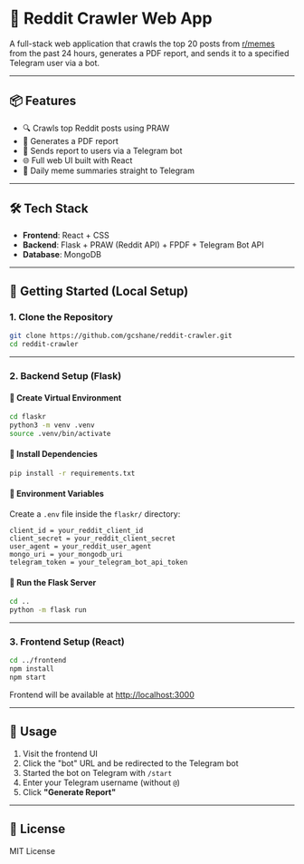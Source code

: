 # 🚀 Reddit Crawler Web App

A full-stack web application that crawls the top 20 posts from [r/memes](https://reddit.com/r/memes) from the past 24 hours, generates a PDF report, and sends it to a specified Telegram user via a bot.

---

## 📦 Features

- 🔍 Crawls top Reddit posts using PRAW
- 📄 Generates a PDF report
- 🤖 Sends report to users via a Telegram bot
- 🌐 Full web UI built with React
- 🔁 Daily meme summaries straight to Telegram

---

## 🛠️ Tech Stack

- **Frontend**: React + CSS
- **Backend**: Flask + PRAW (Reddit API) + FPDF + Telegram Bot API
- **Database**: MongoDB

---

## 🚀 Getting Started (Local Setup)

### 1. Clone the Repository

```bash
git clone https://github.com/gcshane/reddit-crawler.git
cd reddit-crawler
```

---

### 2. Backend Setup (Flask)

#### 🔹 Create Virtual Environment

```bash
cd flaskr
python3 -m venv .venv
source .venv/bin/activate
```

#### 🔹 Install Dependencies

```bash
pip install -r requirements.txt
```

#### 🔹 Environment Variables

Create a `.env` file inside the `flaskr/` directory:

```env
client_id = your_reddit_client_id
client_secret = your_reddit_client_secret
user_agent = your_reddit_user_agent
mongo_uri = your_mongodb_uri
telegram_token = your_telegram_bot_api_token
```

#### 🔹 Run the Flask Server

```bash
cd ..
python -m flask run
```

---

### 3. Frontend Setup (React)

```bash
cd ../frontend
npm install
npm start
```

Frontend will be available at [http://localhost:3000](http://localhost:3000)

---

## 🧪 Usage

1. Visit the frontend UI
2. Click the "bot" URL and be redirected to the Telegram bot
3. Started the bot on Telegram with `/start`
4. Enter your Telegram username (without `@`)
5. Click **"Generate Report"**

---

## 📄 License

MIT License
